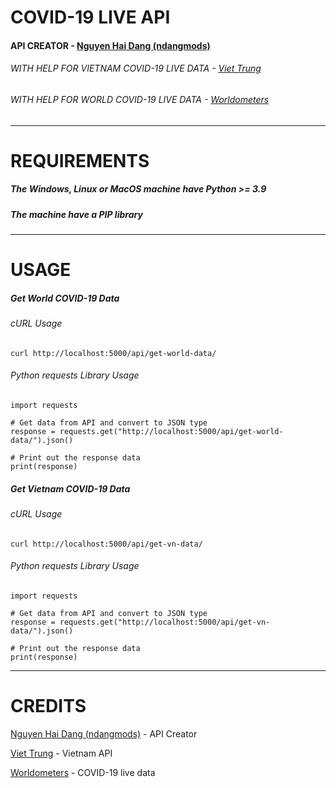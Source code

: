 # COVID-19 LIVE API

#### API CREATOR - [Nguyen Hai Dang (ndangmods)](https://github.com/ndangmods/)

###### WITH HELP FOR VIETNAM COVID-19 LIVE DATA - [Viet Trung](https://www.facebook.com/trungsociupro/)

###### WITH HELP FOR WORLD COVID-19 LIVE DATA - [Worldometers](https://www.worldometers.info/)

---

# REQUIREMENTS

##### The Windows, Linux or MacOS machine have Python >= 3.9
##### The machine have a PIP library

---

# USAGE

##### Get World COVID-19 Data 

###### cURL Usage
```
curl http://localhost:5000/api/get-world-data/
```

###### Python requests Library Usage
```
import requests

# Get data from API and convert to JSON type
response = requests.get("http://localhost:5000/api/get-world-data/").json()

# Print out the response data
print(response)
```

##### Get Vietnam COVID-19 Data

###### cURL Usage
```
curl http://localhost:5000/api/get-vn-data/
```

###### Python requests Library Usage
```
import requests

# Get data from API and convert to JSON type
response = requests.get("http://localhost:5000/api/get-vn-data/").json()

# Print out the response data
print(response)
```

---

# CREDITS

[Nguyen Hai Dang (ndangmods)](https://github.com/ndangmods/) - API Creator

[Viet Trung](https://www.facebook.com/trungsociupro/) - Vietnam API

[Worldometers](https://www.worldometers.info/) - COVID-19 live data

